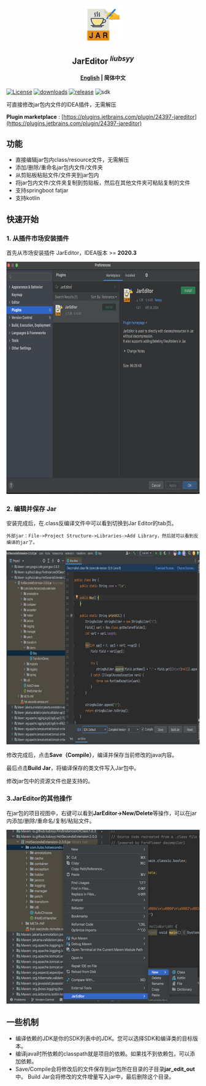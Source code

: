 
<div align="center">
  <img align="center" src="./img/logo.png" width="100" height="100" />
</div>

<h2 align="center">JarEditor <sup><em>liubsyy</em></sup></h2>

<h4 align="center"><a href="./README.md">English</a> | <strong>简体中文</strong></h4>

[![License](https://img.shields.io/github/license/Liubsyy/JarEditor?color=blue)](./LICENSE)
[![downloads](https://img.shields.io/jetbrains/plugin/d/24397)](https://plugins.jetbrains.com/plugin/24397-jareditor)
[![release](https://img.shields.io/jetbrains/plugin/v/24397?label=version)](https://plugins.jetbrains.com/plugin/24397-jareditor)
![sdk](https://img.shields.io/badge/plugin%20sdk-IDEA%202020.3-red.svg)

可直接修改jar包内文件的IDEA插件，无需解压

**Plugin marketplace** : [https://plugins.jetbrains.com/plugin/24397-jareditor](https://plugins.jetbrains.com/plugin/24397-jareditor)

## 功能
- 直接编辑jar包内class/resource文件，无需解压
- 添加/删除/重命名jar包内文件/文件夹
- 从剪贴板粘贴文件/文件夹到jar包内
- 将jar包内文件/文件夹复制到剪贴板，然后在其他文件夹可粘贴复制的文件
- 支持springboot fatjar
- 支持kotlin

## 快速开始

### 1. 从插件市场安装插件
首先从市场安装插件 JarEditor，IDEA版本 >= **2020.3**

<img src="./img/JarEditor_install.png" width="800" height="606" />


### 2. 编辑并保存 Jar
安装完成后，在.class反编译文件中可以看到切换到Jar Editor的tab页。

`外部jar：File->Project Structure->Libraries->Add Library，然后就可以看到反编译的jar了。`

<img src="./img/JarEditor_main.png" width="800" height="506" />

修改完成后，点击**Save（Compile）**，编译并保存当前修改的java内容。

最后点击**Build Jar**，将编译保存的类文件写入Jar包中。

修改jar包中的资源文件也是支持的。

### 3.JarEditor的其他操作
在jar包的项目视图中，右键可以看到**JarEditor->New/Delete**等操作，可以在jar内添加/删除/重命名/复制/粘贴文件。

<img src="./img/JarEditor_new_delete.png" width="550" height="454" />


## 一些机制
- 编译依赖的JDK是你的SDK列表中的JDK。您可以选择SDK和编译类的目标版本。
- 编译java时所依赖的classpath就是项目的依赖。如果找不到依赖包，可以添加依赖。
- Save/Compile会将修改后的文件保存到jar包所在目录的子目录**jar_edit_out**中。 Build Jar会将修改的文件增量写入jar中，最后删除这个目录。
